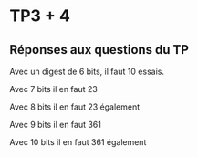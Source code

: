 # TP3 + 4

## Réponses aux questions du TP
Avec un digest de 6 bits, il faut 10 essais.

Avec 7 bits il en faut 23

Avec 8 bits il en faut 23 également

Avec 9 bits il en faut 361

Avec 10 bits il en faut 361 également